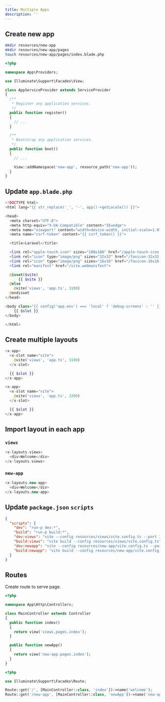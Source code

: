 ```yaml
---
title: Multiple Apps
description: ''
---
```


## Create new app

```bash
mkdir resources/new-app
mkdir resources/new-app/pages
touch resources/new-app/pages/index.blade.php
```

```php [app/Providers/AppServiceProvider.php]
<?php

namespace App\Providers;

use Illuminate\Support\Facades\View;

class AppServiceProvider extends ServiceProvider
{
  /**
   * Register any application services.
   */
  public function register()
  {
    // ...
  }

  /**
   * Bootstrap any application services.
   */
  public function boot()
  {
    // ...

    View::addNamespace('new-app', resource_path('new-app'));
  }
}
```

## Update `app.blade.php`

```php [resources/components/app.blade.php]
<!DOCTYPE html>
<html lang="{{ str_replace('_', '-', app()->getLocale()) }}">

<head>
  <meta charset="UTF-8">
  <meta http-equiv="X-UA-Compatible" content="IE=edge">
  <meta name="viewport" content="width=device-width, initial-scale=1.0">
  <meta name="csrf-token" content="{{ csrf_token() }}">

  <title>Laravel</title>

  <link rel="apple-touch-icon" sizes="180x180" href="/apple-touch-icon.png">
  <link rel="icon" type="image/png" sizes="32x32" href="/favicon-32x32.png">
  <link rel="icon" type="image/png" sizes="16x16" href="/favicon-16x16.png">
  <link rel="manifest" href="/site.webmanifest">

  @isset($vite)
      {{ $vite }}
  @else
    @vite('views', 'app.ts', 3100)
  @endisset
</head>

<body class="{{ config('app.env') === 'local' ? 'debug-screens' : '' }}">
    {{ $slot }}
</body>

</html>
```

## Create multiple layouts

```php [resources/components/layouts/views.blade.php]
<x-app>
  <x-slot name="vite">
    @vite('views', 'app.ts', 3100)
  </x-slot>

  {{ $slot }}
</x-app>
```

```php [resources/components/layouts/new-app.blade.php]
<x-app>
  <x-slot name="vite">
    @vite('views', 'app.ts', 3200)
  </x-slot>

  {{ $slot }}
</x-app>
```

## Import layout in each app

### `views`

```php [resources/views/pages/index.blade.php]
<x-layouts.views>
  <div>Welcome</div>
</x-layouts.views>
```

### `new-app`

```php [resources/new-app/pages/index.blade.php]
<x-layouts.new-app>
  <div>Welcome</div>
</x-layouts.new-app>
```

## Update `package.json` `scripts`

```json [package.json]
{
  "scripts": {
    "dev": "run-p dev:*",
    "build": "run-p build:*",
    "dev:views": "vite --config resources/views/vite.config.ts --port 3100 --host",
    "build:views": "vite build --config resources/views/vite.config.ts",
    "dev:newapp": "vite --config resources/new-app/vite.config.ts --port 3200 --host",
    "build:newapp": "vite build --config resources/new-app/vite.config.ts"
  }
}
```

## Routes

Create route to serve page.

```php [app/Http/Controllers/MainController.php]
<?php

namespace App\Http\Controllers;

class MainController extends Controller
{
  public function index()
  {
    return view('views.pages.index');
  }

  public function newApp()
  {
    return view('new-app.pages.index');
  }
}
```

```php [routes/web.php]
<?php

use Illuminate\Support\Facades\Route;

Route::get('/', [MainController::class, 'index'])->name('welcome');
Route::get('/new-app', [MainController::class, 'newApp'])->name('new-app');
```
